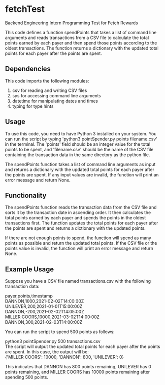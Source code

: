 # fetchTest

Backend Engineering Intern Programming Test for Fetch Rewards

This code defines a function spendPoints that takes a list of command line arguments and reads transactions from a CSV file to calculate the total points earned by each payer and then spend those points according to the oldest transactions. The function returns a dictionary with the updated total points for each payer after the points are spent.

## Dependencies

This code imports the following modules:

1. csv for reading and writing CSV files
2. sys for accessing command line arguments
3. datetime for manipulating dates and times
4. typing for type hints

## Usage

To use this code, you need to have Python 3 installed on your system. You can run the script by typing 'python3 pointSpender.py points filename.csv' in the terminal. The 'points' field should be an integer value for the total points to be spent, and 'filename.csv' should be the name of the CSV file containing the transaction data in the same directory as the python file.

The spendPoints function takes a list of command line arguments as input and returns a dictionary with the updated total points for each payer after the points are spent. If any input values are invalid, the function will print an error message and return None.

## Functionality

The spendPoints function reads the transaction data from the CSV file and sorts it by the transaction date in ascending order. It then calculates the total points earned by each payer and spends the points in the oldest transactions first. The function updates the total points for each payer after the points are spent and returns a dictionary with the updated points.

If there are not enough points to spend, the function will spend as many points as possible and return the updated total points. If the CSV file or the points value is invalid, the function will print an error message and return None.

## Example Usage

Suppose you have a CSV file named transactions.csv with the following transaction data:

payer,points,timestamp  
DANNON,1000,2021-02-02T14:00:00Z  
UNILEVER,200,2021-01-01T15:00:00Z  
DANNON,-200,2021-02-02T14:05:00Z  
MILLER COORS,10000,2021-03-02T14:00:00Z  
DANNON,300,2021-02-03T14:00:00Z  

You can run the script to spend 500 points as follows:

python3 pointSpender.py 500 transactions.csv  
The script will output the updated total points for each payer after the points are spent. In this case, the output will be:  
{'MILLER COORS': 10000, 'DANNON': 800, 'UNILEVER': 0}

This indicates that DANNON has 800 points remaining, UNILEVER has 0 points remaining, and MILLER COORS has 10000 points remaining after spending 500 points.

